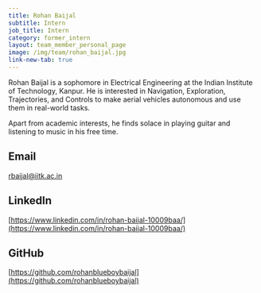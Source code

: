 ```yaml
---
title: Rohan Baijal
subtitle: Intern
job_title: Intern
category: former_intern
layout: team_member_personal_page
image: /img/team/rohan_baijal.jpg
link-new-tab: true
---
```


Rohan Baijal is a sophomore in Electrical Engineering at the Indian Institute of Technology, Kanpur. He is interested in Navigation, Exploration, Trajectories, and Controls to make aerial vehicles autonomous and use them in real-world tasks.

Apart from academic interests, he finds solace in playing guitar and listening to music in his free time.

## Email ##
rbaijal@iitk.ac.in

## LinkedIn ## 
[https://www.linkedin.com/in/rohan-baijal-10009baa/](https://www.linkedin.com/in/rohan-baijal-10009baa/)

## GitHub ##
[https://github.com/rohanblueboybaijal](https://github.com/rohanblueboybaijal)
